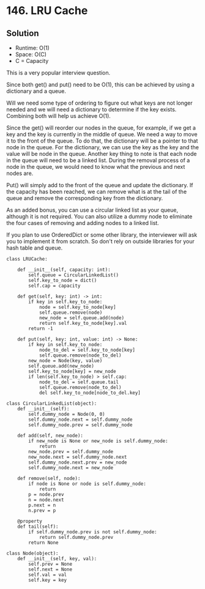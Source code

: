 # 146. LRU Cache

## Solution
- Runtime: O(1)
- Space: O(C)
- C = Capacity

This is a very popular interview question.

Since both get() and put() need to be O(1), this can be achieved by using a dictionary and a queue.

Will we need some type of ordering to figure out what keys are not longer needed and we will need a dictionary to determine if the key exists.
Combining both will help us achieve O(1).

Since the get() will reorder our nodes in the queue, for example, if we get a key and the key is currently in the middle of queue.
We need a way to move it to the front of the queue.
To do that, the dictionary will be a pointer to that node in the queue. 
For the dictionary, we can use the key as the key and the value will be node in the queue.
Another key thing to note is that each node in the queue will need to be a linked list.
During the removal process of a node in the queue, we would need to know what the previous and next nodes are.

Put() will simply add to the front of the queue and update the dictionary.
If the capacity has been reached, we can remove what is at the tail of the queue and remove the corresponding key from the dictionary.

As an added bonus, you can use a circular linked list as your queue, although it is not required.
You can also utilize a dummy node to eliminate the four cases of removing and adding nodes to a linked list. 

If you plan to use OrderedDict or some other library, the interviewer will ask you to implement it from scratch.
So don't rely on outside libraries for your hash table and queue.

```
class LRUCache:

    def __init__(self, capacity: int):
        self.queue = CircularLinkedList()
        self.key_to_node = dict()
        self.cap = capacity
        
    def get(self, key: int) -> int:
        if key in self.key_to_node:
            node = self.key_to_node[key]
            self.queue.remove(node)
            new_node = self.queue.add(node)
            return self.key_to_node[key].val
        return -1

    def put(self, key: int, value: int) -> None:
        if key in self.key_to_node:
            node_to_del = self.key_to_node[key]
            self.queue.remove(node_to_del)
        new_node = Node(key, value)
        self.queue.add(new_node)
        self.key_to_node[key] = new_node
        if len(self.key_to_node) > self.cap:
            node_to_del = self.queue.tail
            self.queue.remove(node_to_del)
            del self.key_to_node[node_to_del.key]
        
class CircularLinkedList(object):
    def __init__(self):
        self.dummy_node = Node(0, 0)
        self.dummy_node.next = self.dummy_node
        self.dummy_node.prev = self.dummy_node
        
    def add(self, new_node):
        if new_node is None or new_node is self.dummy_node:
            return
        new_node.prev = self.dummy_node
        new_node.next = self.dummy_node.next
        self.dummy_node.next.prev = new_node
        self.dummy_node.next = new_node
        
    def remove(self, node):
        if node is None or node is self.dummy_node:
            return
        p = node.prev
        n = node.next
        p.next = n
        n.prev = p
        
    @property
    def tail(self):
        if self.dummy_node.prev is not self.dummy_node:
            return self.dummy_node.prev
        return None
        
class Node(object):
    def __init__(self, key, val):
        self.prev = None
        self.next = None
        self.val = val
        self.key = key
```
